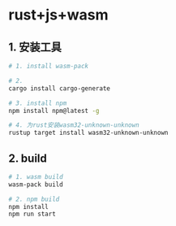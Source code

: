 
# rust+js+wasm

## 1. 安装工具

```bash
# 1. install wasm-pack

# 2.  
cargo install cargo-generate

# 3. install npm
npm install npm@latest -g

# 4. 为rust安装wasm32-unknown-unknown
rustup target install wasm32-unknown-unknown

```

## 2. build

```bash
# 1. wasm build
wasm-pack build

# 2. npm build
npm install
npm run start
```